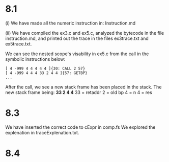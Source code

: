 # 8.1

(i)
We have made all the numeric instruction in: Instruction.md

(ii)
We have compiled the ex3.c and ex5.c, analyzed the bytecode in the file instruction.md, and printed out the trace in the files ex3trace.txt and ex5trace.txt.

We can see the nested scope's visability in ex5.c from the call in the symbolic instructions below:

```
[ 4 -999 4 4 4 4 4 ]{30: CALL 2 57}
[ 4 -999 4 4 4 33 2 4 4 ]{57: GETBP}
...
```
After the call, we see a new stack frame has been placed in the stack.
The new stack frame being: <b>33 2 4 4</b>
33 = retaddr
2 = old bp
4 = n
4 = res

# 8.3
We have inserted the correct code to cExpr in comp.fs
We explored the explenation in traceExplenation.txt.

# 8.4

